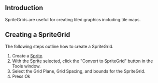 ## Introduction

SpriteGrids are useful for creating tiled graphics including tile maps.

## Creating a SpriteGrid

The following steps outline how to create a SpriteGrid.

1.  Create a [Sprite](/frb/docs/index.php?title=Sprite "Sprite").
2.  With the [Sprite](/frb/docs/index.php?title=Sprite "Sprite") selected, click the "Convert to SpriteGrid" button in the Tools window.
3.  Select the Grid Plane, Grid Spacing, and bounds for the SpriteGrid.
4.  Press Ok
